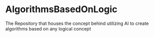 # AlgorithmsBasedOnLogic
The Repository that houses the concept behind utilizing AI to create algorithms based on any logical concept
